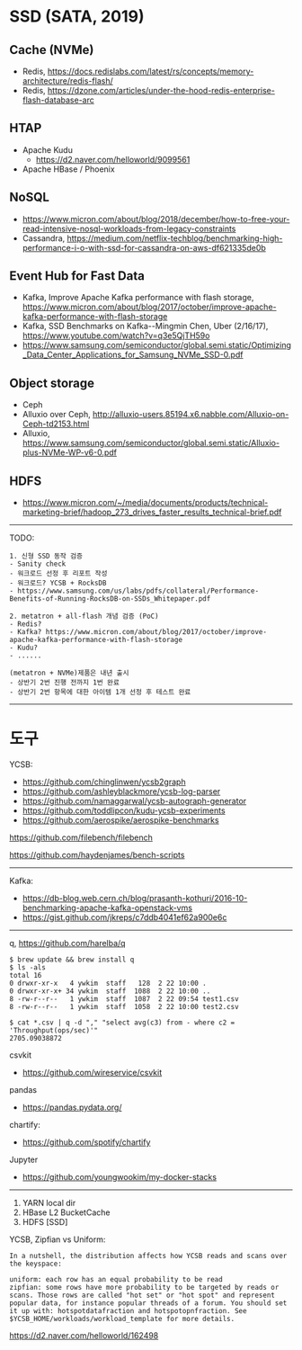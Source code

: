 # SSD (SATA, 2019)

## Cache (NVMe)
 * Redis, https://docs.redislabs.com/latest/rs/concepts/memory-architecture/redis-flash/
 * Redis, https://dzone.com/articles/under-the-hood-redis-enterprise-flash-database-arc

## HTAP
 * Apache Kudu
   - https://d2.naver.com/helloworld/9099561
 * Apache HBase / Phoenix

## NoSQL
  * https://www.micron.com/about/blog/2018/december/how-to-free-your-read-intensive-nosql-workloads-from-legacy-constraints
  * Cassandra, https://medium.com/netflix-techblog/benchmarking-high-performance-i-o-with-ssd-for-cassandra-on-aws-df621335de0b

## Event Hub for Fast Data 
 * Kafka, Improve Apache Kafka performance with flash storage, https://www.micron.com/about/blog/2017/october/improve-apache-kafka-performance-with-flash-storage
 * Kafka, SSD Benchmarks on Kafka--Mingmin Chen, Uber (2/16/17), https://www.youtube.com/watch?v=q3e5QjTH59o
 * https://www.samsung.com/semiconductor/global.semi.static/Optimizing_Data_Center_Applications_for_Samsung_NVMe_SSD-0.pdf

## Object storage
  * Ceph
  * Alluxio over Ceph, http://alluxio-users.85194.x6.nabble.com/Alluxio-on-Ceph-td2153.html
  * Alluxio, https://www.samsung.com/semiconductor/global.semi.static/Alluxio-plus-NVMe-WP-v6-0.pdf

## HDFS
  * https://www.micron.com/~/media/documents/products/technical-marketing-brief/hadoop_273_drives_faster_results_technical-brief.pdf

----
TODO:
```
1. 신형 SSD 동작 검증
- Sanity check
- 워크로드 선정 후 리포트 작성
- 워크로드? YCSB + RocksDB
- https://www.samsung.com/us/labs/pdfs/collateral/Performance-Benefits-of-Running-RocksDB-on-SSDs_Whitepaper.pdf

2. metatron + all-flash 개념 검증 (PoC)
- Redis? 
- Kafka? https://www.micron.com/about/blog/2017/october/improve-apache-kafka-performance-with-flash-storage
- Kudu? 
- ......

(metatron + NVMe)제품은 내년 출시
- 상반기 2번 진행 전까지 1번 완료
- 상반기 2번 항목에 대한 아이템 1개 선정 후 테스트 완료

```
----

# 도구

YCSB:
- https://github.com/chinglinwen/ycsb2graph
- https://github.com/ashleyblackmore/ycsb-log-parser
- https://github.com/namaggarwal/ycsb-autograph-generator
- https://github.com/toddlipcon/kudu-ycsb-experiments
- https://github.com/aerospike/aerospike-benchmarks

https://github.com/filebench/filebench

https://github.com/haydenjames/bench-scripts

----
Kafka:
- https://db-blog.web.cern.ch/blog/prasanth-kothuri/2016-10-benchmarking-apache-kafka-openstack-vms
- https://gist.github.com/jkreps/c7ddb4041ef62a900e6c

----
q, https://github.com/harelba/q

```
$ brew update && brew install q
$ ls -als
total 16
0 drwxr-xr-x   4 ywkim  staff   128  2 22 10:00 .
0 drwxr-xr-x+ 34 ywkim  staff  1088  2 22 10:00 ..
8 -rw-r--r--   1 ywkim  staff  1087  2 22 09:54 test1.csv
8 -rw-r--r--   1 ywkim  staff  1058  2 22 10:00 test2.csv

$ cat *.csv | q -d "," "select avg(c3) from - where c2 = 'Throughput(ops/sec)'"
2705.09038872

```

csvkit
- https://github.com/wireservice/csvkit

pandas
- https://pandas.pydata.org/

chartify:
- https://github.com/spotify/chartify

Jupyter
- https://github.com/youngwookim/my-docker-stacks

----
1. YARN local dir
2. HBase L2 BucketCache
3. HDFS [SSD]

YCSB, Zipfian vs Uniform:
```
In a nutshell, the distribution affects how YCSB reads and scans over the keyspace:

uniform: each row has an equal probability to be read
zipfian: some rows have more probability to be targeted by reads or scans. Those rows are called "hot set" or "hot spot" and represent popular data, for instance popular threads of a forum. You should set it up with: hotspotdatafraction and hotspotopnfraction. See $YCSB_HOME/workloads/workload_template for more details.

```

https://d2.naver.com/helloworld/162498